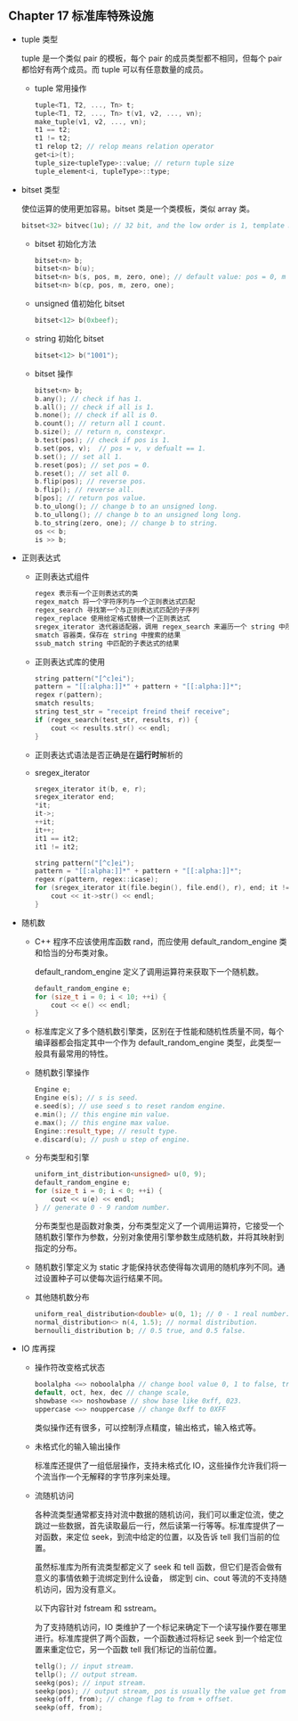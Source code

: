 ## Chapter 17 标准库特殊设施

- tuple 类型

  tuple 是一个类似 pair 的模板，每个 pair 的成员类型都不相同，但每个 pair 都恰好有两个成员。而 tuple 可以有任意数量的成员。

  - tuple 常用操作

    ```cpp
    tuple<T1, T2, ..., Tn> t;
    tuple<T1, T2, ..., Tn> t(v1, v2, ..., vn);
    make_tuple(v1, v2, ..., vn);
    t1 == t2;
    t1 != t2;
    t1 relop t2; // relop means relation operator
    get<i>(t);
    tuple_size<tupleType>::value; // return tuple size
    tuple_element<i, tupleType>::type;
    ```

- bitset 类型

  使位运算的使用更加容易。bitset 类是一个类模板，类似 array 类。

  ```cpp
  bitset<32> bitvec(1u); // 32 bit, and the low order is 1, template must be a const exp.
  ```
  
  - bitset 初始化方法
  
    ```cpp
    bitset<n> b;
    bitset<n> b(u);
    bitset<n> b(s, pos, m, zero, one); // default value: pos = 0, m = string::npos, zero = 0, one = 1;
    bitset<n> b(cp, pos, m, zero, one); 
    ```
  
  - unsigned 值初始化 bitset
  
    ```cpp
    bitset<12> b(0xbeef);
    ```
  
  - string 初始化 bitset
  
    ```cpp
    bitset<12> b("1001");
    ```
  
  - bitset 操作
  
    ```cpp
    bitset<n> b;
    b.any(); // check if has 1.
    b.all(); // check if all is 1.
    b.none(); // check if all is 0.
    b.count(); // return all 1 count.
    b.size(); // return n, constexpr.
    b.test(pos); // check if pos is 1.
    b.set(pos, v);  // pos = v, v defualt == 1.
    b.set(); // set all 1.
    b.reset(pos); // set pos = 0.
    b.reset(); // set all 0.
    b.flip(pos); // reverse pos.
    b.flip(); // reverse all.
    b[pos]; // return pos value.
    b.to_ulong(); // change b to an unsigned long.
    b.to_ullong(); // change b to an unsigned long long.
    b.to_string(zero, one); // change b to string.
    os << b;
    is >> b;
    ```
  
- 正则表达式

  - 正则表达式组件

    ```html
    regex 表示有一个正则表达式的类
    regex_match 将一个字符序列与一个正则表达式匹配
    regex_search 寻找第一个与正则表达式匹配的子序列
    regex_replace 使用给定格式替换一个正则表达式
    sregex_iterator 迭代器适配器，调用 regex_search 来遍历一个 string 中所有匹配的子串
    smatch 容器类，保存在 string 中搜索的结果
    ssub_match string 中匹配的子表达式的结果
    ```

  - 正则表达式库的使用

    ```cpp
    string pattern("[^c]ei");
    pattern = "[[:alpha:]]*" + pattern + "[[:alpha:]]*";
    regex r(pattern);
    smatch results;
    string test_str = "receipt freind theif receive";
    if (regex_search(test_str, results, r)) {
        cout << results.str() << endl;
    }
    ```

  - 正则表达式语法是否正确是在**运行时**解析的

  - sregex_iterator

    ```cpp
    sregex_iterator it(b, e, r);
    sregex_iterator end;
    *it;
    it->;
    ++it;
    it++;
    it1 == it2;
    it1 != it2;
    ```

    ```cpp
    string pattern("[^c]ei");
    pattern = "[[:alpha:]]*" + pattern + "[[:alpha:]]*";
    regex r(pattern, regex::icase);
    for (sregex_iterator it(file.begin(), file.end(), r), end; it != end; ++it) {
        cout << it->str() << endl;
    }
    ```

- 随机数

  - C++ 程序不应该使用库函数 rand，而应使用 default_random_engine 类和恰当的分布类对象。

    default_random_engine 定义了调用运算符来获取下一个随机数。

    ```cpp
    default_random_engine e;
    for (size_t i = 0; i < 10; ++i) {
        cout << e() << endl;
    }
    ```

  - 标准库定义了多个随机数引擎类，区别在于性能和随机性质量不同，每个编译器都会指定其中一个作为 default_random_engine 类型，此类型一般具有最常用的特性。

  - 随机数引擎操作

    ```cpp
    Engine e;
    Engine e(s); // s is seed.
    e.seed(s); // use seed s to reset random engine.
    e.min(); // this engine min value.
    e.max(); // this engine max value.
    Engine::result_type; // result type.
    e.discard(u); // push u step of engine.
    ```

  - 分布类型和引擎

    ```cpp
    uniform_int_distribution<unsigned> u(0, 9);
    default_random_engine e;
    for (size_t i = 0; i < 0; ++i) {
        cout << u(e) << endl;
    } // generate 0 - 9 random number.
    ```

    分布类型也是函数对象类，分布类型定义了一个调用运算符，它接受一个随机数引擎作为参数，分别对象使用引擎参数生成随机数，并将其映射到指定的分布。

  - 随机数引擎定义为 static 才能保持状态使得每次调用的随机序列不同。通过设置种子可以使每次运行结果不同。

  - 其他随机数分布

    ```cpp
    uniform_real_distribution<double> u(0, 1); // 0 - 1 real number.
    normal_distribution<> n(4, 1.5); // normal distribution.
    bernoulli_distribution b; // 0.5 true, and 0.5 false.
    ```

- IO 库再探

  - 操作符改变格式状态

    ```cpp
    boolalpha <=> noboolalpha // change bool value 0, 1 to false, true.
    default, oct, hex, dec // change scale,
    showbase <=> noshowbase // show base like 0xff, 023.
    uppercase <=> nouppercase // change 0xff to 0XFF
    ```

    类似操作还有很多，可以控制浮点精度，输出格式，输入格式等。

  - 未格式化的输入输出操作

    标准库还提供了一组低层操作，支持未格式化 IO，这些操作允许我们将一个流当作一个无解释的字节序列来处理。

  - 流随机访问

    各种流类型通常都支持对流中数据的随机访问，我们可以重定位流，使之跳过一些数据，首先读取最后一行，然后读第一行等等。标准库提供了一对函数，来定位 seek，到流中给定的位置，以及告诉 tell 我们当前的位置。

    虽然标准库为所有流类型都定义了 seek 和 tell 函数，但它们是否会做有意义的事情依赖于流绑定到什么设备， 绑定到 cin、cout 等流的不支持随机访问，因为没有意义。

    以下内容针对 fstream 和 sstream。

    为了支持随机访问，IO 类维护了一个标记来确定下一个读写操作要在哪里进行。标准库提供了两个函数，一个函数通过将标记 seek 到一个给定位置来重定位它，另一个函数 tell 我们标记的当前位置。

    ```cpp
    tellg(); // input stream.
    tellp(); // output stream.
    seekg(pos); // input stream.
    seekp(pos); // output stream, pos is usually the value get from tell function,
    seekg(off, from); // change flag to from + offset.
    seekp(off, from);
    ```

    